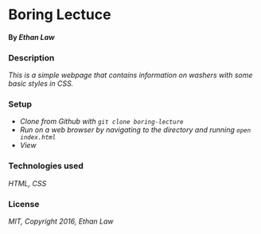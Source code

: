 # Boring Lectuce

#### By _**Ethan Law**_

### Description

_This is a simple webpage that contains information on washers with some basic styles in CSS._

### Setup

* _Clone from Github with `git clone boring-lecture`_
* _Run on a web browser by navigating to the directory and running `open index.html`_
* _View_

### Technologies used

_HTML, CSS_

### License

_MIT, Copyright 2016, Ethan Law_
